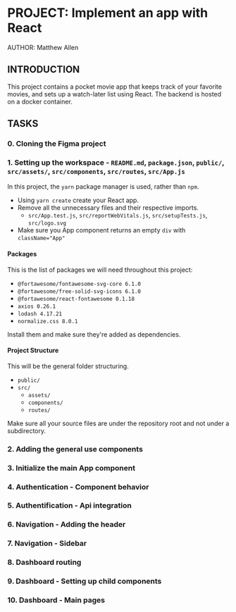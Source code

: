 # PROJECT: Implement an app with React

AUTHOR: Matthew Allen

## INTRODUCTION

This project contains a pocket movie app that keeps track of your favorite movies, and sets up a watch-later list using React.  The backend is hosted on a docker container.

## TASKS

### 0. Cloning the Figma project

### 1. Setting up the workspace - `README.md`, `package.json`, `public/`, `src/assets/`, `src/components`, `src/routes`, `src/App.js`

In this project, the `yarn` package manager is used, rather than `npm`.

* Using `yarn create` create your React app.
* Remove all the unnecessary files and their respective imports.
  * `src/App.test.js`, `src/reportWebVitals.js`, `src/setupTests.js`, `src/logo.svg`
* Make sure you App component returns an empty `div` with `className="App"`

#### Packages

This is the list of packages we will need throughout this project:

* `@fortawesome/fontawesome-svg-core 6.1.0`
* `@fortawesome/free-solid-svg-icons 6.1.0`
* `@fortawesome/react-fontawesome 0.1.18`
* `axios 0.26.1`
* `lodash 4.17.21`
* `normalize.css 8.0.1`

Install them and make sure they're added as dependencies.

#### Project Structure

This will be the general folder structuring.

* `public/`
* `src/`
  * `assets/`
  * `components/`
  * `routes/`

Make sure all your source files are under the repository root and not under a subdirectory.

### 2. Adding the general use components

### 3. Initialize the main App component

### 4. Authentication - Component behavior

### 5. Authentification - Api integration

### 6. Navigation - Adding the header

### 7. Navigation - Sidebar

### 8. Dashboard routing

### 9. Dashboard - Setting up child components

### 10. Dashboard - Main pages

